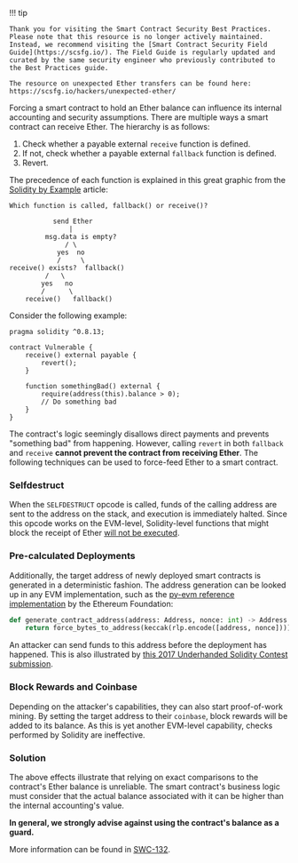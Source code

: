 !!! tip

    Thank you for visiting the Smart Contract Security Best Practices. Please note that this resource is no longer actively maintained. Instead, we recommend visiting the [Smart Contract Security Field Guide](https://scsfg.io/). The Field Guide is regularly updated and curated by the same security engineer who previously contributed to the Best Practices guide.

    The resource on unexpected Ether transfers can be found here: https://scsfg.io/hackers/unexpected-ether/


Forcing a smart contract to hold an Ether balance can influence its internal accounting and security assumptions.
There are multiple ways a smart contract can receive Ether. The hierarchy is as follows:

1. Check whether a payable external `receive` function is defined.
2. If not, check whether a payable external `fallback` function is defined.
3. Revert.

The precedence of each function is explained in this great graphic from the [Solidity by Example](https://solidity-by-example.org/sending-ether/) article:

```
Which function is called, fallback() or receive()?

           send Ether
               |
         msg.data is empty?
              / \
            yes  no
            /     \
receive() exists?  fallback()
         /   \
        yes   no
        /      \
    receive()   fallback()
```

Consider the following example:

```sol
pragma solidity ^0.8.13;

contract Vulnerable {
    receive() external payable {
        revert();
    }

    function somethingBad() external {
        require(address(this).balance > 0);
        // Do something bad
    }
}
```

The contract's logic seemingly disallows direct payments and prevents "something bad" from happening.
However, calling `revert` in both `fallback` and `receive` **cannot prevent the contract from receiving Ether**.
The following techniques can be used to force-feed Ether to a smart contract.

### Selfdestruct

When the `SELFDESTRUCT` opcode is called, funds of the calling address are sent to the address on the stack, and execution is immediately halted.
Since this opcode works on the EVM-level, Solidity-level functions that might block the receipt of Ether [will not be executed](https://solidity.readthedocs.io/en/develop/security-considerations.html#sending-and-receiving-ether).


### Pre-calculated Deployments

Additionally, the target address of newly deployed smart contracts is generated in a deterministic fashion.
The address generation can be looked up in any EVM implementation, such as the [py-evm reference implementation](https://github.com/ethereum/py-evm/blob/e924f63992a35212616b4e20355d161bc4348925/eth/_utils/address.py#L17-L18) by the Ethereum Foundation:

```python
def generate_contract_address(address: Address, nonce: int) -> Address:
    return force_bytes_to_address(keccak(rlp.encode([address, nonce])))
```

An attacker can send funds to this address before the deployment has happened.
This is also illustrated by [this 2017 Underhanded Solidity Contest submission](https://github.com/Arachnid/uscc/tree/master/submissions-2017/ricmoo).


### Block Rewards and Coinbase

Depending on the attacker's capabilities, they can also start proof-of-work mining.
By setting the target address to their `coinbase`, block rewards will be added to its balance.
As this is yet another EVM-level capability, checks performed by Solidity are ineffective.


### Solution

The above effects illustrate that relying on exact comparisons to the contract's Ether balance is unreliable.
The smart contract's business logic must consider that the actual balance associated with it can be higher than the internal accounting's value.

**In general, we strongly advise against using the contract's balance as a guard.**

More information can be found in [SWC-132](https://swcregistry.io/docs/SWC-132).